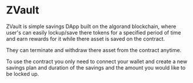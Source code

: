 # ZVault

ZVault is simple savings DApp built on the algorand blockchain, where user's can easily lockup/save there tokens for a specified period of time and earn rewards for it while there asset is saved on the contract.

They can terminate and withdraw there asset from the contract anytime.


To use the contract you only need to connect your wallet and create a new savings plan and duration of the savings and the amount you would like to be locked up.